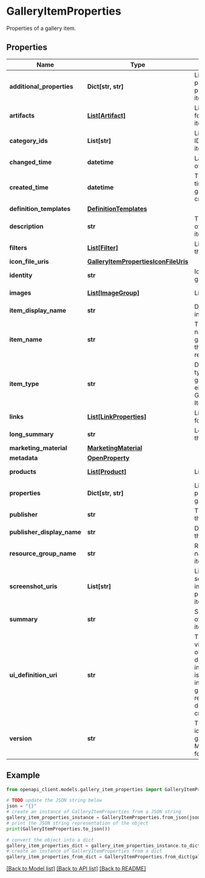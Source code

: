 # GalleryItemProperties

Properties of a gallery item.

## Properties

Name | Type | Description | Notes
------------ | ------------- | ------------- | -------------
**additional_properties** | **Dict[str, str]** | List of additional properties provided for the item. | [optional] [readonly] 
**artifacts** | [**List[Artifact]**](Artifact.md) | List of artifacts for the gallery item. | [optional] [readonly] 
**category_ids** | **List[str]** | List of category IDs the gallery item belongs to. | [optional] [readonly] 
**changed_time** | **datetime** | Last update time of gallery item. | [optional] 
**created_time** | **datetime** | The date and time that the gallery item was created. | [optional] 
**definition_templates** | [**DefinitionTemplates**](DefinitionTemplates.md) |  | [optional] 
**description** | **str** | The description of the gallery item. | [optional] 
**filters** | [**List[Filter]**](Filter.md) | List of filters for the gallery item. | [optional] [readonly] 
**icon_file_uris** | [**GalleryItemPropertiesIconFileUris**](GalleryItemPropertiesIconFileUris.md) |  | [optional] 
**identity** | **str** | Identity of the gallery item. | [optional] 
**images** | [**List[ImageGroup]**](ImageGroup.md) | List of images. | [optional] [readonly] 
**item_display_name** | **str** | Displayed name in the portal. | [optional] 
**item_name** | **str** | The display name for the gallery item, for the locale of the request. | [optional] 
**item_type** | **str** | Describes the type of the gallery item, either GalleryItem or ItemGroup. | [optional] 
**links** | [**List[LinkProperties]**](LinkProperties.md) | Links provided for the item. | [optional] [readonly] 
**long_summary** | **str** | Long summary of the gallery item. | [optional] 
**marketing_material** | [**MarketingMaterial**](MarketingMaterial.md) |  | [optional] 
**metadata** | [**OpenProperty**](OpenProperty.md) |  | [optional] 
**products** | [**List[Product]**](Product.md) | List of products. | [optional] [readonly] 
**properties** | **Dict[str, str]** | List of properties provided for the gallery item. | [optional] [readonly] 
**publisher** | **str** | The publisher of the gallery item. | [optional] 
**publisher_display_name** | **str** | Display name of the publisher. | [optional] 
**resource_group_name** | **str** | Resource group name the gallery item belongs too. | [optional] 
**screenshot_uris** | **List[str]** | List of screenshot image URIs provided for the item. | [optional] [readonly] 
**summary** | **str** | Short summary of the gallery item. | [optional] 
**ui_definition_uri** | **str** | The URL of the view definition object that defines the UI information that is used when an instance of the gallery item resource definition is created. | [optional] 
**version** | **str** | The version identifier of the gallery item, in Major.Minor.Build format. | [optional] 

## Example

```python
from openapi_client.models.gallery_item_properties import GalleryItemProperties

# TODO update the JSON string below
json = "{}"
# create an instance of GalleryItemProperties from a JSON string
gallery_item_properties_instance = GalleryItemProperties.from_json(json)
# print the JSON string representation of the object
print(GalleryItemProperties.to_json())

# convert the object into a dict
gallery_item_properties_dict = gallery_item_properties_instance.to_dict()
# create an instance of GalleryItemProperties from a dict
gallery_item_properties_from_dict = GalleryItemProperties.from_dict(gallery_item_properties_dict)
```
[[Back to Model list]](../README.md#documentation-for-models) [[Back to API list]](../README.md#documentation-for-api-endpoints) [[Back to README]](../README.md)


